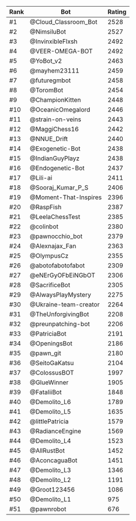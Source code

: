 Rank|Bot|Rating
---|---|---
#1|@Cloud_Classroom_Bot|2528
#2|@NimsiluBot|2527
#3|@InvinxibleFlxsh|2492
#4|@VEER-OMEGA-BOT|2492
#5|@YoBot_v2|2463
#6|@mayhem23111|2459
#7|@futuregmbot|2458
#8|@ToromBot|2454
#9|@ChampionKitten|2448
#10|@OceanicOmegalord|2446
#11|@strain-on-veins|2443
#12|@MaggiChess16|2442
#13|@NNUE_Drift|2440
#14|@Exogenetic-Bot|2438
#15|@IndianGuyPlayz|2438
#16|@Endogenetic-Bot|2437
#17|@Lili-ai|2411
#18|@Sooraj_Kumar_P_S|2406
#19|@Moment-That-Inspires|2396
#20|@RaspFish|2387
#21|@LeelaChessTest|2385
#22|@colinbot|2380
#23|@pawnocchio_bot|2379
#24|@Alexnajax_Fan|2363
#25|@OlympusCz|2355
#26|@abotofabotofabot|2309
#27|@eNErGyOFbEiNGbOT|2306
#28|@SacrificeBot|2305
#29|@AlwaysPlayMystery|2275
#30|@Ukraine-team-creator|2264
#31|@TheUnforgivingBot|2208
#32|@preunpatching-bot|2206
#33|@PatriciaBot|2191
#34|@OpeningsBot|2186
#35|@pawn_git|2180
#36|@SeitoGaKatsu|2104
#37|@ColossusBOT|1997
#38|@GlueWinner|1905
#39|@FataliiBot|1848
#40|@Demolito_L6|1789
#41|@Demolito_L5|1635
#42|@littlePatricia|1579
#43|@RadianceEngine|1569
#44|@Demolito_L4|1523
#45|@AllRustBot|1452
#46|@AconcaguaBot|1451
#47|@Demolito_L3|1346
#48|@Demolito_L2|1191
#49|@Groot123456|1086
#50|@Demolito_L1|975
#51|@pawnrobot|676
